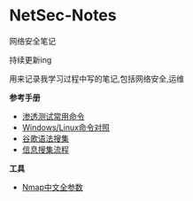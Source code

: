 # NetSec-Notes
网络安全笔记

持续更新ing

用来记录我学习过程中写的笔记,包括网络安全,运维

**参考手册**

- [渗透测试常用命令](docs/常用命令(持续更新).md)
- [Windows/Linux命令对照](docs/win-Linux命令对照(部分).md)
- [谷歌语法搜集](docs/Google-Dorks.md)
- [信息搜集流程](docs/信息搜集流程.png)

**工具**

- [Nmap中文全参数](docs/Nmap.md)
